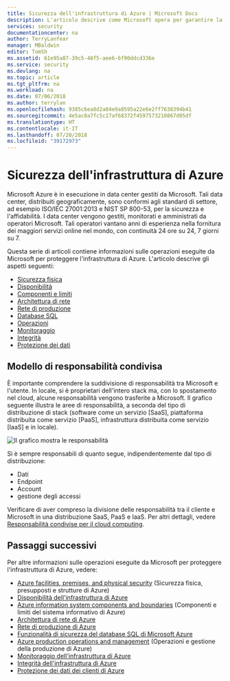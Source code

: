 ```yaml
---
title: Sicurezza dell'infrastruttura di Azure | Microsoft Docs
description: L'articolo descrive come Microsoft opera per garantire la sicurezza dei data center di Azure.
services: security
documentationcenter: na
author: TerryLanfear
manager: MBaldwin
editor: TomSh
ms.assetid: 61e95a87-39c5-48f5-aee6-6f90ddcd336e
ms.service: security
ms.devlang: na
ms.topic: article
ms.tgt_pltfrm: na
ms.workload: na
ms.date: 07/06/2018
ms.author: terrylan
ms.openlocfilehash: 9385c6ea8d2a04e9a8595a22e6e2ff7638394b41
ms.sourcegitcommit: 4e5ac8a7fc5c17af68372f4597573210867d05df
ms.translationtype: HT
ms.contentlocale: it-IT
ms.lasthandoff: 07/20/2018
ms.locfileid: "39172973"
---
```

# <a name="azure-infrastructure-security"></a>Sicurezza dell'infrastruttura di Azure
Microsoft Azure è in esecuzione in data center gestiti da Microsoft. Tali data center, distribuiti geograficamente, sono conformi agli standard di settore, ad esempio ISO/IEC 27001:2013 e NIST SP 800-53, per la sicurezza e l'affidabilità. I data center vengono gestiti, monitorati e amministrati da operatori Microsoft. Tali operatori vantano anni di esperienza nella fornitura dei maggiori servizi online nel mondo, con continuità 24 ore su 24, 7 giorni su 7.

Questa serie di articoli contiene informazioni sulle operazioni eseguite da Microsoft per proteggere l'infrastruttura di Azure. L'articolo descrive gli aspetti seguenti:

- [Sicurezza fisica](azure-physical-security.md)
- [Disponibilità](azure-infrastructure-availability.md)
- [Componenti e limiti](azure-infrastructure-components.md)
- [Architettura di rete](azure-infrastructure-network.md)
- [Rete di produzione](azure-production-network.md)
- [Database SQL](azure-infrastructure-sql.md)
- [Operazioni](azure-infrastructure-operations.md)
- [Monitoraggio](azure-infrastructure-monitoring.md)
- [Integrità](azure-infrastructure-integrity.md)
- [Protezione dei dati](azure-protection-of-customer-data.md)

## <a name="shared-responsibility-model"></a>Modello di responsabilità condivisa
È importante comprendere la suddivisione di responsabilità tra Microsoft e l'utente. In locale, si è proprietari dell'intero stack ma, con lo spostamento nel cloud, alcune responsabilità vengono trasferite a Microsoft. Il grafico seguente illustra le aree di responsabilità, a seconda del tipo di distribuzione di stack (software come un servizio [SaaS], piattaforma distribuita come servizio [PaaS], infrastruttura distribuita come servizio [IaaS] e in locale).

![Il grafico mostra le responsabilità][1]

Si è sempre responsabili di quanto segue, indipendentemente dal tipo di distribuzione:

- Dati
- Endpoint
- Account
- gestione degli accessi

Verificare di aver compreso la divisione delle responsabilità tra il cliente e Microsoft in una distribuzione SaaS, PaaS e IaaS. Per altri dettagli, vedere [Responsabilità condivise per il cloud computing](https://gallery.technet.microsoft.com/Shared-Responsibilities-81d0ff91/file/153019/1/Shared%20responsibilities%20for%20cloud%20computing.pdf).

## <a name="next-steps"></a>Passaggi successivi
Per altre informazioni sulle operazioni eseguite da Microsoft per proteggere l'infrastruttura di Azure, vedere:

- [Azure facilities, premises, and physical security](azure-physical-security.md) (Sicurezza fisica, presupposti e strutture di Azure)
- [Disponibilità dell'infrastruttura di Azure](azure-infrastructure-availability.md)
- [Azure information system components and boundaries](azure-infrastructure-components.md) (Componenti e limiti del sistema informativo di Azure)
- [Architettura di rete di Azure](azure-infrastructure-network.md)
- [Rete di produzione di Azure](azure-production-network.md)
- [Funzionalità di sicurezza del database SQL di Microsoft Azure](azure-infrastructure-sql.md)
- [Azure production operations and management](azure-infrastructure-operations.md) (Operazioni e gestione della produzione di Azure)
- [Monitoraggio dell'infrastruttura di Azure](azure-infrastructure-monitoring.md)
- [Integrità dell'infrastruttura di Azure](azure-infrastructure-integrity.md)
- [Protezione dei dati dei clienti di Azure](azure-protection-of-customer-data.md)

<!--Image references-->
[1]: ./media/azure-security-infrastructure/responsibility-zones.png
